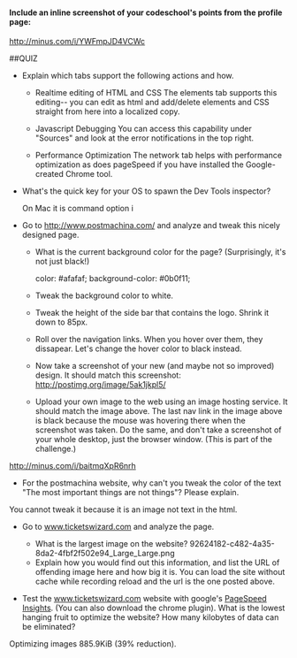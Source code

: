 #### Include an inline screenshot of your codeschool's points from the profile page:

http://minus.com/i/YWFmpJD4VCWc

##QUIZ
* Explain which tabs support the following actions and how.
  * Realtime editing of HTML and CSS 
    The elements tab supports this editing-- you can edit as html and add/delete elements and CSS straight from here into a localized copy.

  * Javascript Debugging
    You can access this capability under "Sources" and look at the error notifications in the top right.
  * Performance Optimization 
    The network tab helps with performance optimization as does pageSpeed if you have installed the Google-created Chrome tool. 

* What's the quick key for your OS to spawn the Dev Tools inspector?

  On Mac it is command option i

* Go to http://www.postmachina.com/ and analyze and tweak this nicely designed page.
  * What is the current background color for the page?  (Surprisingly, it's not just black!)
  
    color: #afafaf;
   	background-color: #0b0f11;

  * Tweak the background color to white.
  * Tweak the height of the side bar that contains the logo.  Shrink it down to 85px.
  * Roll over the navigation links.  When you hover over them, they dissapear.  Let's change the hover color to black instead.
  * Now take a screenshot of your new (and maybe not so improved) design.  It should match this screenshot: http://postimg.org/image/5ak1jkpl5/
  * Upload your own image to the web using an image hosting service.  It should match the image above. The last nav link in the image above is black because the mouse was hovering there when the screenshot was taken. Do the same, and don't take a screenshot of your whole desktop, just the browser window. (This is part of the challenge.)
  
 http://minus.com/i/baitmqXpR6nrh

* For the postmachina website, why can't you tweak the color of the text "The most important things are not things"?  Please explain.

You cannot tweak it because it is an image not text in the html.

* Go to www.ticketswizard.com and analyze the page.  
  * What is the largest image on the website? 92624182-c482-4a35-8da2-4fbf2f502e94_Large_Large.png
  * Explain how you would find out this information, and list the URL of offending image here and how big it is.
  You can load the site without cache while recording reload and the url is the one posted above.

* Test the www.ticketswizard.com website with google's [PageSpeed Insights](http://www.ticketswizard.com/).  (You can also download the chrome plugin).  What is the lowest hanging fruit to optimize the website?  How many kilobytes of data can be eliminated? 

 Optimizing images 885.9KiB (39% reduction).
